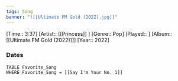 ```yaml
---
tags: Song  
banner: "![[Ultimate FM Gold (2022).jpg]]"
---
```

[Time:: 3:37]
[Artist:: [[Princess]] ]
[Genre:: Pop]
[Played:: ]
[Album:: [[Ultimate FM Gold (2022)]]]
[Year:: 2022]
### Dates
````dataview
TABLE Favorite_Song
WHERE Favorite_Song = [[Say I'm Your No. 1]]
````